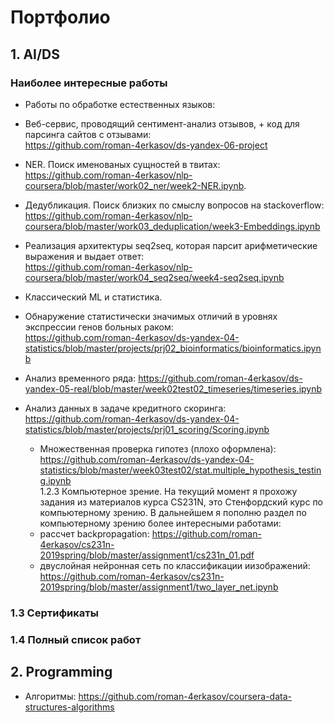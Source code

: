# Портфолио

## 1. AI/DS
### Наиболее интересные работы
- Работы по обработке естественных языков:  
 - Веб-сервис, проводящий сентимент-анализ отзывов, + код для парсинга сайтов с отзывами:   
      https://github.com/roman-4erkasov/ds-yandex-06-project  
 - NER. Поиск именованых сущностей в твитах: 
      https://github.com/roman-4erkasov/nlp-coursera/blob/master/work02_ner/week2-NER.ipynb. 
 - Дедубликация. Поиск близких по смыслу вопросов на stackoverflow:  
      https://github.com/roman-4erkasov/nlp-coursera/blob/master/work03_deduplication/week3-Embeddings.ipynb  
 - Реализация архитектуры seq2seq, которая парсит арифметические выражения и выдает ответ:  
      https://github.com/roman-4erkasov/nlp-coursera/blob/master/work04_seq2seq/week4-seq2seq.ipynb  

- Классический ML и статистика.  
 - Обнаружение статистически значимых отличий в уровнях экспрессии генов больных раком:  
   https://github.com/roman-4erkasov/ds-yandex-04-statistics/blob/master/projects/prj02_bioinformatics/bioinformatics.ipynb  
 - Анализ временного ряда: https://github.com/roman-4erkasov/ds-yandex-05-real/blob/master/week02test02_timeseries/timeseries.ipynb  
 - Анализ данных в задаче кредитного скоринга: https://github.com/roman-4erkasov/ds-yandex-04-statistics/blob/master/projects/prj01_scoring/Scoring.ipynb  
    - Множественная проверка гипотез (плохо оформлена): https://github.com/roman-4erkasov/ds-yandex-04-statistics/blob/master/week03test02/stat.multiple_hypothesis_testing.ipynb  
1.2.3 Компьютерное зрение. На текущий момент я прохожу задания из материалов курса CS231N, это Стенфордский курс по компьютерному зрению. В дальнейшем я пополню раздел по компьютерному зрению более интересными работами:  
    - рассчет backpropagation: https://github.com/roman-4erkasov/cs231n-2019spring/blob/master/assignment1/cs231n_01.pdf  
    - двуслойная нейронная сеть по классификации иизображений: https://github.com/roman-4erkasov/cs231n-2019spring/blob/master/assignment1/two_layer_net.ipynb  

### 1.3 Сертификаты

### 1.4 Полный список работ

## 2. Programming
 - Алгоритмы: https://github.com/roman-4erkasov/coursera-data-structures-algorithms  

